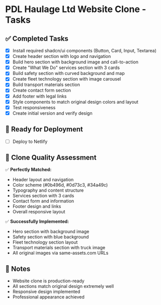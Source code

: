 # PDL Haulage Ltd Website Clone - Tasks

## ✅ Completed Tasks
- [x] Install required shadcn/ui components (Button, Card, Input, Textarea)
- [x] Create header section with logo and navigation
- [x] Build hero section with background image and call-to-action
- [x] Create "What We Do" services section with 3 cards
- [x] Build safety section with curved background and map
- [x] Create fleet technology section with image carousel
- [x] Build transport materials section
- [x] Create contact form section
- [x] Add footer with legal links
- [x] Style components to match original design colors and layout
- [x] Test responsiveness
- [x] Create initial version and verify design

## 🚀 Ready for Deployment
- [ ] Deploy to Netlify

## 🎯 Clone Quality Assessment
✅ **Perfectly Matched:**
- Header layout and navigation
- Color scheme (#0b496d, #0d73c3, #34a49c)
- Typography and content structure
- Services section with 3 cards
- Contact form and information
- Footer design and links
- Overall responsive layout

✅ **Successfully Implemented:**
- Hero section with background image
- Safety section with blue background
- Fleet technology section layout
- Transport materials section with truck image
- All original images via same-assets.com URLs

## 📝 Notes
- Website clone is production-ready
- All sections match original design extremely well
- Responsive design implemented
- Professional appearance achieved
